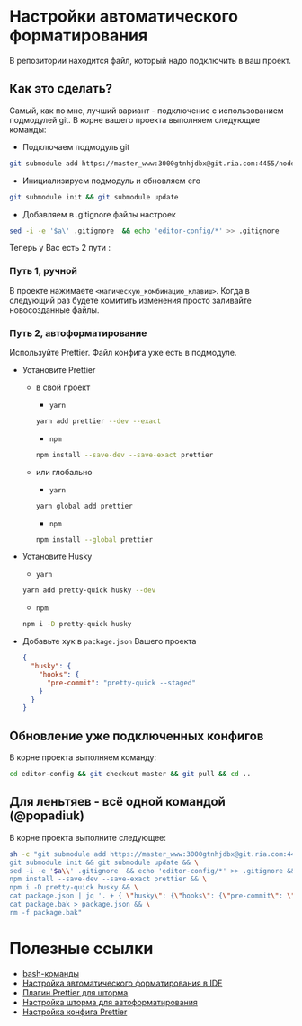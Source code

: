 # Настройки автоматического форматирования #

В репозитории находится файл, который надо подключить в ваш проект.

## Как это сделать? ##

Самый, как по мне, лучший вариант - подключение с использованием подмодулей git.
В корне вашего проекта выполняем следующие команды:

- Подключаем подмодуль git

```bash
git submodule add https://master_www:3000gtnhjdbx@git.ria.com:4455/node/editor-config.git editor-config
```

- Инициализируем подмодуль и обновляем его

```bash
git submodule init && git submodule update
```

- Добавляем в .gitignore файлы настроек

```bash
sed -i -e '$a\' .gitignore  && echo 'editor-config/*' >> .gitignore
```
Теперь у Вас есть 2 пути :
### Путь 1, ручной ###
 
 В проекте нажимаете `<магическую_комбинацию_клавиш>`. Когда в следующий раз будете комитить изменения просто заливайте новосозданные файлы.

### Путь 2, автоформатирование ###
Используйте Prettier. Файл конфига уже есть в подмодуле.
- Установите Prettier 
    - в свой проект 
        + `yarn`

        ```bash
        yarn add prettier --dev --exact
        ```
        
        + `npm`
        
        ```bash
        npm install --save-dev --save-exact prettier
        ```
        
    - или глобально
    
        + `yarn`
        
        ```bash
        yarn global add prettier
        ```
        
        + `npm`
        
        ```bash
        npm install --global prettier
        ```
        
- Установите Husky
    + `yarn`
    
    ```bash
    yarn add pretty-quick husky --dev
    ```
    
    + `npm`
    
    ```bash
    npm i -D pretty-quick husky
    ```
    
- Добавьте хук в `package.json` Вашего проекта

    ```json
    {
      "husky": {
        "hooks": {
          "pre-commit": "pretty-quick --staged"
        }
      }
    }
    ```
    
## Обновление уже подключенных конфигов ##

В корне проекта выполняем команду:

```bash
cd editor-config && git checkout master && git pull && cd ..
```

## Для леньтяев - всё одной командой (@popadiuk) ##

В корне проекта выполните следующее:

```bash
sh -c "git submodule add https://master_www:3000gtnhjdbx@git.ria.com:4455/node/editor-config.git editor-config && \
git submodule init && git submodule update && \
sed -i -e '$a\\' .gitignore  && echo 'editor-config/*' >> .gitignore && \
npm install --save-dev --save-exact prettier && \
npm i -D pretty-quick husky && \
cat package.json | jq '. + { \"husky\": {\"hooks\": {\"pre-commit\": \"pretty-quick --staged\"}} }' -M > package.bak && \
cat package.bak > package.json && \
rm -f package.bak"
```

# Полезные ссылки #

- [bash-команды](https://git.ria.com/docker-compose/bu-auto-ria-devel/wikis/%D0%BF%D0%BE%D0%BB%D0%B5%D0%B7%D0%BD%D1%8B%D0%B5-bash-%D0%BA%D0%BE%D0%BC%D0%B0%D0%BD%D0%B4%D1%8B)
- [Настройка автоматического форматирования в IDE](https://git.ria.com/docker-compose/bu-auto-ria-devel/wikis/%D0%9A%D0%B0%D0%BA-%D0%BD%D0%B0%D1%81%D1%82%D1%80%D0%BE%D0%B8%D1%82%D1%8C-IDE-%D0%B4%D0%BB%D1%8F-%D0%B0%D0%B2%D1%82%D0%BE%D0%BC%D0%B0%D1%82%D0%B8%D1%87%D0%B5%D1%81%D0%BA%D0%BE%D0%B3%D0%BE-%D1%84%D0%BE%D1%80%D0%BC%D0%B0%D1%82%D0%B8%D1%80%D0%BE%D0%B2%D0%B0%D0%BD%D0%B8%D1%8F-%D0%BA%D0%BE%D0%B4%D0%B0%3F)
- [Плагин Prettier для шторма](https://github.com/JetBrains/intellij-plugins/tree/master/prettierJS)
- [Настройка шторма для автоформатирования](https://prettier.io/docs/en/webstorm.html)
- [Настройка конфига Prettier](https://prettier.io/docs/en/options.html)
